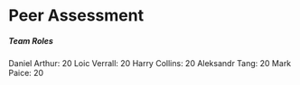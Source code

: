 # Peer Assessment

##### Team Roles
Daniel Arthur: 20
Loic Verrall: 20
Harry Collins: 20
Aleksandr Tang: 20
Mark Paice: 20

